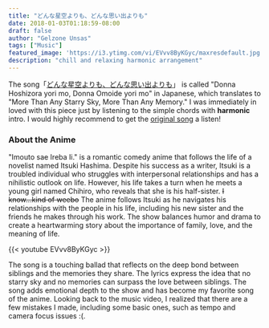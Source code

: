 ```yaml
---
title: "どんな星空よりも、どんな思い出よりも"
date: 2018-01-03T01:18:59-08:00
draft: false
author: "Gelzone Unsas"
tags: ["Music"]
featured_image: 'https://i3.ytimg.com/vi/EVvv8ByKGyc/maxresdefault.jpg'
description: "chill and relaxing harmonic arrangement"
---
```


The song「[どんな星空よりも、どんな思い出よりも](https://www.youtube.com/watch?v=EVvv8ByKGyc)」 is called "Donna Hoshizora yori mo, Donna Omoide yori mo" in Japanese, which translates to "More Than Any Starry Sky, More Than Any Memory." I was immediately in loved with this piece just by listening to the simple chords with **harmonic** intro. I would highly recommend to get the [original song](https://www.youtube.com/watch?v=lgjXvzk3wCU) a listen! <!--more-->

### About the Anime
"Imouto sae Ireba Ii." is a romantic comedy anime that follows the life of a novelist named Itsuki Hashima. Despite his success as a writer, Itsuki is a troubled individual who struggles with interpersonal relationships and has a nihilistic outlook on life. However, his life takes a turn when he meets a young girl named Chihiro, who reveals that she is his half-sister. ~~I know...kind of weebo~~ The anime follows Itsuki as he navigates his relationships with the people in his life, including his new sister and the friends he makes through his work. The show balances humor and drama to create a heartwarming story about the importance of family, love, and the meaning of life.

{{< youtube EVvv8ByKGyc >}}

The song is a touching ballad that reflects on the deep bond between siblings and the memories they share. The lyrics express the idea that no starry sky and no memories can surpass the love between siblings. The song adds emotional depth to the show and has become my favorite song of the anime. Looking back to the music video, I realized that there are a few mistakes I made, including some basic ones, such as tempo and camera focus issues :(.

